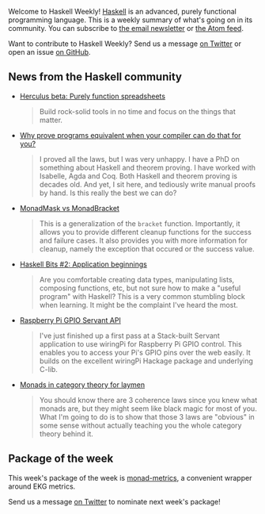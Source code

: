 <!-- 2017-02-09 -->

Welcome to Haskell Weekly!
[Haskell](https://haskell-lang.org) is an advanced, purely functional programming language.
This is a weekly summary of what's going on in its community.
You can subscribe to [the email newsletter](https://news.us10.list-manage.com/subscribe?u=49a6a2e17b12be2c5c4dcb232&id=ffbbbbd930)
or [the Atom feed](/haskell-weekly.atom).

Want to contribute to Haskell Weekly?
Send us a message [on Twitter](https://twitter.com/haskellweekly)
or open an issue [on GitHub](https://github.com/haskellweekly/haskellweekly.github.io).

## News from the Haskell community

-   [Herculus beta: Purely function spreadsheets](https://www.herculus.io)

    > Build rock-solid tools in no time and focus on the things that matter.

-   [Why prove programs equivalent when your compiler can do that for you?](https://www.joachim-breitner.de/blog/717-Why_prove_programs_equivalent_when_your_compiler_can_do_that_for_you_)

    > I proved all the laws, but I was very unhappy. I have a PhD on something about Haskell and theorem proving. I have worked with Isabelle, Agda and Coq. Both Haskell and theorem proving is decades old. And yet, I sit here, and tediously write manual proofs by hand. Is this really the best we can do?

-   [MonadMask vs MonadBracket](https://www.fpcomplete.com/blog/2017/02/monadmask-vs-monadbracket)

    > This is a generalization of the `bracket` function. Importantly, it allows you to provide different cleanup functions for the success and failure cases. It also provides you with more information for cleanup, namely the exception that occured or the success value.

-   [Haskell Bits #2: Application beginnings](http://www.kovach.me/posts/2017-02-03-haskell-bits-application-beginnings.html)

    > Are you comfortable creating data types, manipulating lists, composing functions, etc, but not sure how to make a "useful program" with Haskell? This is a very common stumbling block when learning. It might be the complaint I've heard the most.

-   [Raspberry Pi GPIO Servant API](https://np.reddit.com/r/haskell/comments/5s36m2/raspberry_pi_gpio_servant_api/)

    > I've just finished up a first pass at a Stack-built Servant application to use wiringPi for Raspberry Pi GPIO control. This enables you to access your Pi's GPIO pins over the web easily. It builds on the excellent wiringPi Hackage package and underlying C-lib.

-   [Monads in category theory for laymen](https://andyshiue.github.io/functional/programming/2017/02/06/monad.html)

    > You should know there are 3 coherence laws since you knew what monads are, but they might seem like black magic for most of you. What I'm going to do is to show that those 3 laws are "obvious" in some sense without actually teaching you the whole category theory behind it.

## Package of the week

This week's package of the week is [monad-metrics](https://hackage.haskell.org/package/monad-metrics),
a convenient wrapper around EKG metrics.

Send us a message [on Twitter](https://twitter.com/haskellweekly) to nominate next week's package!
